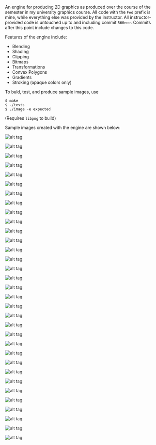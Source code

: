 An engine for producing 2D graphics as produced over the course of the semester in my university graphics course. All code
with the `Fed` prefix is mine, while everything else was provided by the instructor. All instructor-provided code is untouched up to and including commit `560eee`. Commits after this point include changes to this code.

Features of the engine include:

  * Blending 
  * Shading
  * Clipping
  * Bitmaps
  * Transformations
  * Convex Polygons
  * Gradients
  * Stroking (opaque colors only)

To buld, test, and produce sample images, use

    $ make
    $ ./tests
    $ ./image -e expected

(Requires `libpng` to build)

Sample images created with the engine are shown below:

![alt tag](results/solid_ramp.png)

![alt tag](results/blend_white.png)

![alt tag](results/blend_black.png)

![alt tag](results/circles_blend.png)

![alt tag](results/spocks_quad.png) 

![alt tag](results/spocks_zoom.png) 

![alt tag](results/nine0.png)

![alt tag](results/nine1.png)

![alt tag](results/circles_fat.png)

![alt tag](results/tri.png)

![alt tag](results/tri_clipped.png)

![alt tag](results/poly.png)

![alt tag](results/poly_center.png)

![alt tag](results/poly_rotate.png)

![alt tag](results/draw_concat_scale.png)

![alt tag](results/draw_concat_scale_bitmap.png)

![alt tag](results/draw_concat_rotate.png)

![alt tag](results/draw_concat_rotate_bitmap.png)

![alt tag](results/gradient_insets.png)

![alt tag](results/gradient_insets_rot.png)

![alt tag](results/linear_big.png)

![alt tag](results/radial.png)

![alt tag](results/radial_quad.png)

![alt tag](results/radial_big.png)

![alt tag](results/bitmap_shader_clamp.png)

![alt tag](results/poly_shaders.png)

![alt tag](results/lerp0.png)

![alt tag](results/lerp1.png)

![alt tag](results/stroke_line.png)

![alt tag](results/stroke_polyline.png)

![alt tag](results/stroke_rect.png)

![alt tag](results/stroke_rings.png)

![alt tag](results/stroke_star.png)
